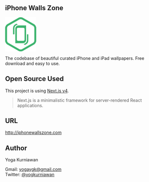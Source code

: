 ## iPhone Walls Zone

<img src="static/logo.png" width="20%" height="20%" alt="iPhone Walls Zone - Logo" align="center" />

The codebase of beautiful curated iPhone and iPad wallpapers.
Free download and easy to use.

## Open Source Used

This project is using [Next.js v4](https://github.com/zeit/next.js).

> Next.js is a minimalistic framework for server-rendered React applications.

## URL

http://iphonewallszone.com

## Author

Yoga Kurniawan

Gmail: yogaygk@gmail.com <br>
Twitter: [@yogkurniawan](https://twitter.com/yogkurniawan)

